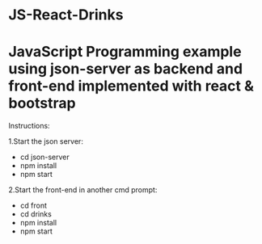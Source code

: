 # JS-React-Drinks
# JavaScript Programming example using json-server as backend and front-end implemented with react &amp; bootstrap
Instructions:

1.Start the json server:
  -  cd json-server 
  -  npm install 
  -  npm start
  
2.Start the front-end in another cmd prompt: 
  -  cd front
  -  cd drinks
  -  npm install
  -  npm start
    
